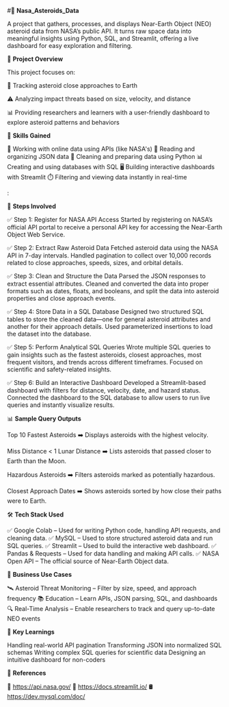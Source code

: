 #🚀 **Nasa_Asteroids_Data**

A project that gathers, processes, and displays Near-Earth Object (NEO) asteroid data from NASA’s public API. It turns raw space data into meaningful insights using Python, SQL, and Streamlit, offering a live dashboard for easy exploration and filtering.


📌 **Project Overview**

This project focuses on:

📡 Tracking asteroid close approaches to Earth

⚠️ Analyzing impact threats based on size, velocity, and distance

📊 Providing researchers and learners with a user-friendly dashboard to explore asteroid patterns and behaviors


🧠 **Skills Gained**

🔗 Working with online data using APIs (like NASA's)
📄 Reading and organizing JSON data
🧹 Cleaning and preparing data using Python
📊 Creating and using databases with SQL
🖥️ Building interactive dashboards with Streamlit
⏱️ Filtering and viewing data instantly in real-time

:

🧩 **Steps Involved**

✅ Step 1: Register for NASA API Access
Started by registering on NASA’s official API portal to receive a personal API key for accessing the Near-Earth Object Web Service.

✅ Step 2: Extract Raw Asteroid Data
Fetched asteroid data using the NASA API in 7-day intervals. Handled pagination to collect over 10,000 records related to close approaches, speeds, sizes, and orbital details.

✅ Step 3: Clean and Structure the Data
Parsed the JSON responses to extract essential attributes. Cleaned and converted the data into proper formats such as dates, floats, and booleans, and split the data into asteroid properties and close approach events.

✅ Step 4: Store Data in a SQL Database
Designed two structured SQL tables to store the cleaned data—one for general asteroid attributes and another for their approach details. Used parameterized insertions to load the dataset into the database.

✅ Step 5: Perform Analytical SQL Queries
Wrote multiple SQL queries to gain insights such as the fastest asteroids, closest approaches, most frequent visitors, and trends across different timeframes. Focused on scientific and safety-related insights.

✅ Step 6: Build an Interactive Dashboard
Developed a Streamlit-based dashboard with filters for distance, velocity, date, and hazard status. Connected the dashboard to the SQL database to allow users to run live queries and instantly visualize results.

📊 **Sample Query Outputs**

Top 10 Fastest Asteroids ➡️ Displays asteroids with the highest velocity.

Miss Distance < 1 Lunar Distance ➡️ Lists asteroids that passed closer to Earth than the Moon.

Hazardous Asteroids ➡️ Filters asteroids marked as potentially hazardous.

Closest Approach Dates ➡️ Shows asteroids sorted by how close their paths were to Earth.

🛠 **Tech Stack Used**

✅ Google Colab – Used for writing Python code, handling API requests, and cleaning data.
✅ MySQL – Used to store structured asteroid data and run SQL queries.
✅ Streamlit – Used to build the interactive web dashboard.
✅ Pandas & Requests – Used for data handling and making API calls.
✅ NASA Open API – The official source of Near-Earth Object data.


🎯 **Business Use Cases**

🛰️ Asteroid Threat Monitoring – Filter by size, speed, and approach frequency
📚 Education – Learn APIs, JSON parsing, SQL, and dashboards
🔍 Real-Time Analysis – Enable researchers to track and query up-to-date NEO events

🧩 **Key Learnings**

Handling real-world API pagination
Transforming JSON into normalized SQL schemas
Writing complex SQL queries for scientific data
Designing an intuitive dashboard for non-coders

📎 **References**

🔗 https://api.nasa.gov/
📘 https://docs.streamlit.io/
🛢️ https://dev.mysql.com/doc/
